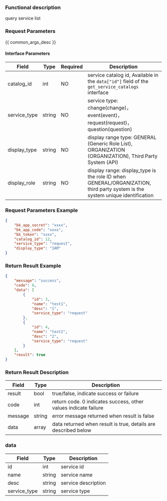 ### Functional description

query service list

### Request Parameters

{{ common_args_desc }}

#### Interface Parameters

| Field           | Type     | Required  | Description     |
| ------------ | ------ | --- | ------ |
| catalog_id   | int    | NO   | service catalog id, Available in the `data["id"]` field of the `get_service_catalogs` interface |
| service_type | string | NO   | service type: change(change)，event(event)，request(request)，question(question)   |
| display_type | string | NO   | display range type: GENERAL (Generic Role List), ORGANIZATION (ORGANIZATION), Third Party System (API)  |
| display_role | string | NO   | display range: display_type is the role ID when GENERAL/ORGANIZATION, third party system is the system unique identification |

### Request Parameters Example

```json
{
    "bk_app_secret": "xxxx",
    "bk_app_code": "xxxx",
    "bk_token": "xxxx",
    "catalog_id": 12,
    "service_type": "request",
    "display_type": "IAM"
}
```

### Return Result Example

```json
{
    "message": "success",
    "code": 0,
    "data": [
        {
            "id": 3,
            "name": "test1",
            "desc": "1",
            "service_type": "request"
        },
        {
            "id": 4,
            "name": "test2",
            "desc": "2",
            "service_type": "request"
        }
    ],
    "result": true
}
```

### Return Result Description

| Field      | Type     | Description                    |
| ------- | ------ | --------------------- |
| result  | bool   | true/false, indicate success or failure |
| code    | int    | return code. 0 indicates success, other values indicate failure     |
| message | string | error message returned when result is false                  |
| data    | array  | data returned when result is true, details are described below                  |

### data

| Field         | Type     | Description    |
| ---------- | ------ | ----- |
| id           | int    | service id |
| name         | string | service name |
| desc         | string | service description |
| service_type | string | service type |
